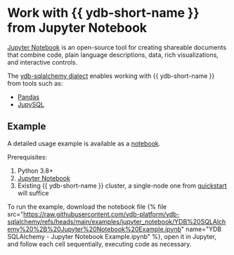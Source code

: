 # Work with {{ ydb-short-name }} from Jupyter Notebook

[Jupyter Notebook](https://jupyter.org) is an open-source tool for creating shareable documents that combine code, plain language descriptions, data, rich visualizations, and interactive controls.

The [ydb-sqlalchemy dialect](https://github.com/ydb-platform/ydb-sqlalchemy/releases) enables working with {{ ydb-short-name }} from tools such as:

* [Pandas](https://pandas.pydata.org/)
* [JupySQL](https://jupysql.ploomber.io/)

## Example

A detailed usage example is available as a [notebook](https://github.com/ydb-platform/ydb-sqlalchemy/blob/main/examples/jupyter_notebook/YDB%20SQLAlchemy%20%2B%20Jupyter%20Notebook%20Example.ipynb).

Prerequisites:

1. Python 3.8+
2. [Jupyter Notebook](https://jupyter.org/install#jupyter-notebook)
3. Existing {{ ydb-short-name }} cluster, a single-node one from [quickstart](../../quickstart.md) will suffice

To run the example, download the notebook file <!-- markdownlint-disable no-bare-urls -->{% file src="https://raw.githubusercontent.com/ydb-platform/ydb-sqlalchemy/refs/heads/main/examples/jupyter_notebook/YDB%20SQLAlchemy%20%2B%20Jupyter%20Notebook%20Example.ipynb" name="YDB SQLAlchemy - Jupyter Notebook Example.ipynb" %}, open it in Jupyter, and follow each cell sequentially, executing code as necessary.
